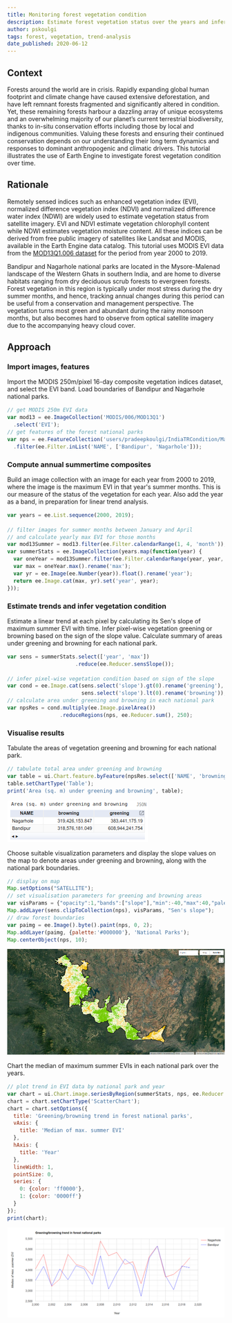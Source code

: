 ```yaml
---
title: Monitoring forest vegetation condition
description: Estimate forest vegetation status over the years and infer condition using linear trend analysis
author: pskoulgi
tags: forest, vegetation, trend-analysis
date_published: 2020-06-12
---
```

<!--
Copyright 2020 The Google Earth Engine Community Authors

Licensed under the Apache License, Version 2.0 (the "License");
you may not use this file except in compliance with the License.
You may obtain a copy of the License at

    https://www.apache.org/licenses/LICENSE-2.0

Unless required by applicable law or agreed to in writing, software
distributed under the License is distributed on an "AS IS" BASIS,
WITHOUT WARRANTIES OR CONDITIONS OF ANY KIND, either express or implied.
See the License for the specific language governing permissions and
limitations under the License.
-->

## Context

Forests around the world are in crisis. Rapidly expanding global human footprint and climate change have caused extensive deforestation, and have left remnant forests fragmented and significantly altered in condition. Yet, these remaining forests harbour a dazzling array of unique ecosystems and an overwhelming majority of our planet’s current terrestrial biodiversity, thanks to in-situ conservation efforts including those by local and indigenous communities. Valuing these forests and ensuring their continued conservation depends on our understanding their long term dynamics and responses to dominant anthropogenic and climatic drivers. This tutorial illustrates the use of Earth Engine to investigate forest vegetation condition over time.

## Rationale

Remotely sensed indices such as enhanced vegetation index (EVI), normalized difference vegetation index (NDVI) and normalized difference water index (NDWI) are widely used to estimate vegetation status from satellite imagery. EVI and NDVI estimate vegetation chlorophyll content while NDWI estimates vegetation moisture content. All these indices can be derived from free public imagery of satellites like Landsat and MODIS, available in the Earth Engine data catalog. This tutorial uses MODIS EVI data from the [MOD13Q1.006 dataset](https://developers.google.com/earth-engine/datasets/catalog/MODIS_006_MOD13Q1) for the period from year 2000 to 2019.

Bandipur and Nagarhole national parks are located in the Mysore-Malenad landscape of the Western Ghats in southern India, and are home to diverse habitats ranging from dry deciduous scrub forests to evergreen forests. Forest vegetation in this region is typically under most stress during the dry summer months, and hence, tracking annual changes during this period can be useful from a conservation and management perspective. The vegetation turns most green and abundant during the rainy monsoon months, but also becomes hard to observe from optical satellite imagery due to the accompanying heavy cloud cover.

## Approach

### Import images, features

Import the MODIS 250m/pixel 16-day composite vegetation indices dataset, and select the EVI band. Load boundaries of Bandipur and Nagarhole national parks.
```js
// get MODIS 250m EVI data 
var mod13 = ee.ImageCollection('MODIS/006/MOD13Q1')
  .select('EVI');
// get features of the forest national parks
var nps = ee.FeatureCollection('users/pradeepkoulgi/IndiaTRCondition/MainlandPAs')
  .filter(ee.Filter.inList('NAME', ['Bandipur', 'Nagarhole']));
```
### Compute annual summertime composites 

Build an image collection with an image for each year from 2000 to 2019, where the image is the maximum EVI in that year's summer months. This is our measure of the status of the vegetation for each year. Also add the year as a band, in preparation for linear trend analysis.

```js
var years = ee.List.sequence(2000, 2019);

// filter images for summer months between January and April
// and calculate yearly max EVI for those months
var mod13Summer = mod13.filter(ee.Filter.calendarRange(1, 4, 'month'));
var summerStats = ee.ImageCollection(years.map(function(year) {
  var oneYear = mod13Summer.filter(ee.Filter.calendarRange(year, year, 'year'));
  var max = oneYear.max().rename('max');
  var yr = ee.Image(ee.Number(year)).float().rename('year');
  return ee.Image.cat(max, yr).set('year', year);
}));
```

### Estimate trends and infer vegetation condition

Estimate a linear trend at each pixel by calculating its Sen's slope of maximum summer EVI with time. Infer pixel-wise vegetation greening or browning based on the sign of the slope value. Calculate summary of areas under greening and browning for each national park.

```js
var sens = summerStats.select(['year', 'max'])
                      .reduce(ee.Reducer.sensSlope());

// infer pixel-wise vegetation condition based on sign of the slope
var cond = ee.Image.cat(sens.select('slope').gt(0).rename('greening'),
                        sens.select('slope').lt(0).rename('browning'));
// calculate area under greening and browning in each national park
var npsRes = cond.multiply(ee.Image.pixelArea())
                 .reduceRegions(nps, ee.Reducer.sum(), 250);
```
### Visualise results

Tabulate the areas of vegetation greening and browning for each national park. 
```js
// tabulate total area under greening and browning
var table = ui.Chart.feature.byFeature(npsRes.select(['NAME', 'browning', 'greening']), 'NAME');
table.setChartType('Table');
print('Area (sq. m) under greening and browning', table);
```
![](areastable.png)

Choose suitable visualization parameters and display the slope values on the map to denote areas under greening and browning, along with the national park boundaries.
```js
// display on map
Map.setOptions("SATELLITE");
// set visualisation parameters for greening and browning areas
var visParams = {"opacity":1,"bands":["slope"],"min":-40,"max":40,"palette":["ebb801","ffffff","76cc04"]};
Map.addLayer(sens.clipToCollection(nps), visParams, "Sen's slope");
// draw forest boundaries
var paimg = ee.Image().byte().paint(nps, 0, 2);
Map.addLayer(paimg, {palette:'#000000'}, 'National Parks');
Map.centerObject(nps, 10);
```
![](conditionmap.png)

Chart the median of maximum summer EVIs in each national park over the years.

```js
// plot trend in EVI data by national park and year
var chart = ui.Chart.image.seriesByRegion(summerStats, nps, ee.Reducer.median(), 'max', 250, 'year', 'NAME');
chart = chart.setChartType('ScatterChart');
chart = chart.setOptions({
  title: 'Greening/browning trend in forest national parks',
  vAxis: {
    title: 'Median of max. summer EVI'
  },
  hAxis: {
    title: 'Year'
  },
  lineWidth: 1,
  pointSize: 0,
  series: {
    0: {color: 'ff0000'},
    1: {color: '0000ff'}
  }
});
print(chart);
```
![](medevichart.png)

